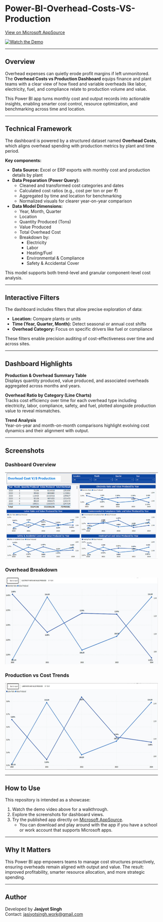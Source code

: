 # Power-BI-Overhead-Costs-VS-Production  

[View on Microsoft AppSource](https://appsource.microsoft.com/en-us/product/power-bi/dhyeyconsultingservicespvtltd1584430919382.overhead-costs-power-bi?tab=Overview)  

[![Watch the Demo](https://img.youtube.com/vi/Q9W3qjUr7uw/0.jpg)](https://youtu.be/Q9W3qjUr7uw?si=k9quv1HnynG-M2Ax)  

---

## Overview  

Overhead expenses can quietly erode profit margins if left unmonitored. The **Overhead Costs vs Production Dashboard** equips finance and plant teams with a clear view of how fixed and variable overheads like labor, electricity, fuel, and compliance relate to production volume and value.  

This Power BI app turns monthly cost and output records into actionable insights, enabling smarter cost control, resource optimization, and benchmarking across time and location.  

---

## Technical Framework  

The dashboard is powered by a structured dataset named **Overhead Costs**, which aligns overhead spending with production metrics by plant and time period.  

**Key components:**  
- **Data Source:** Excel or ERP exports with monthly cost and production details by plant  
- **Data Preparation (Power Query):**  
  - Cleaned and transformed cost categories and dates  
  - Calculated cost ratios (e.g., cost per ton or per ₹)  
  - Aggregated by time and location for benchmarking  
  - Normalized visuals for clearer year-on-year comparison  
- **Data Model Dimensions:**  
  - Year, Month, Quarter  
  - Location  
  - Quantity Produced (Tons)  
  - Value Produced  
  - Total Overhead Cost  
  - Breakdown by:  
    - Electricity  
    - Labor  
    - Heating/Fuel  
    - Environmental & Compliance  
    - Safety & Accidental Cover  

This model supports both trend-level and granular component-level cost analysis.  

---

## Interactive Filters  

The dashboard includes filters that allow precise exploration of data:  
- **Location:** Compare plants or units  
- **Time (Year, Quarter, Month):** Detect seasonal or annual cost shifts  
- **Overhead Category:** Focus on specific drivers like fuel or compliance  

These filters enable precision auditing of cost-effectiveness over time and across sites.  

---

## Dashboard Highlights  

**Production & Overhead Summary Table**  
Displays quantity produced, value produced, and associated overheads aggregated across months and years.  

**Overhead Ratio by Category (Line Charts)**  
Tracks cost efficiency over time for each overhead type including electricity, labor, compliance, safety, and fuel, plotted alongside production value to reveal mismatches.  

**Trend Analysis**  
Year-on-year and month-on-month comparisons highlight evolving cost dynamics and their alignment with output.  

---

## Screenshots  

### Dashboard Overview  
![Dashboard Overview](https://github.com/SuperfiedStudd/Power-BI-Overhead-Costs-V-S-Production/blob/main/docs/dashboard_overview.png?raw=true)  

### Overhead Breakdown  
![Overhead Breakdown](https://github.com/SuperfiedStudd/Power-BI-Overhead-Costs-V-S-Production/blob/main/docs/overhead_scatter1.png?raw=true)  

### Production vs Cost Trends  
![Production vs Cost Trends](https://github.com/SuperfiedStudd/Power-BI-Overhead-Costs-V-S-Production/blob/main/docs/overhead_scatter2.png?raw=true)  

---

## How to Use  

This repository is intended as a showcase:  
1. Watch the demo video above for a walkthrough.  
2. Explore the screenshots for dashboard views.  
3. Try the published app directly on [Microsoft AppSource](https://appsource.microsoft.com/en-us/product/power-bi/dhyeyconsultingservicespvtltd1584430919382.overhead-costs-power-bi?tab=Overview).  
   - You can download and play around with the app if you have a school or work account that supports Microsoft apps.  

---

## Why It Matters  

This Power BI app empowers teams to manage cost structures proactively, ensuring overheads remain aligned with output and value. The result: improved profitability, smarter resource allocation, and more strategic spending.  

---

## Author  

Developed by **Jasjyot Singh**  
Contact: jasjyotsingh.work@gmail.com  
